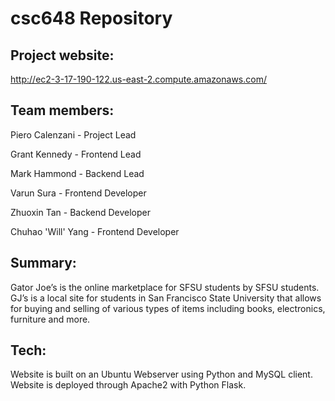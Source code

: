 # csc648 Repository

## Project website:
http://ec2-3-17-190-122.us-east-2.compute.amazonaws.com/

## Team members:
Piero Calenzani - Project Lead

Grant Kennedy - Frontend Lead

Mark Hammond - Backend Lead

Varun Sura - Frontend Developer

Zhuoxin Tan - Backend Developer

Chuhao 'Will' Yang - Frontend Developer

## Summary:
Gator Joe’s is the online marketplace for SFSU students by SFSU students. GJ’s is a local site for students in San Francisco State University that allows for buying and selling of various types of items including books, electronics, furniture and more.

## Tech:
Website is built on an Ubuntu Webserver using Python and MySQL client. Website is deployed through Apache2 with Python Flask.
